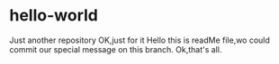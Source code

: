 # hello-world
Just another repository
OK,just for it
Hello
this is readMe file,wo could commit our special message on this branch.
Ok,that's all.

